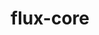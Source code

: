 ---
title: "flux-core"
layout: cache
categories: [package, develop]
meta: {"compilers": ["gcc@11.4.0", "gcc@7.5.0", "intel-oneapi-compilers@2025.1.0"], "num_specs": 69, "num_specs_by_stack": {"e4s": 27, "e4s-neoverse-v2": 20, "e4s-oneapi": 12, "radiuss": 10, "root": 69}, "oss": ["ubuntu18.04", "ubuntu22.04"], "platforms": ["linux"], "stacks": ["e4s", "e4s-neoverse-v2", "e4s-oneapi", "radiuss", "root"], "targets": ["neoverse_v2", "x86_64_v3"], "versions": ["0.67.0", "0.73.0"]}
spec_details: [{"compiler": "intel-oneapi-compilers@2025.1.0", "hash": "3e2woq3dtxet4jrhaxc2lbra5635wmp7", "os": "ubuntu22.04", "platform": "linux", "size": "-", "stacks": ["e4s-oneapi", "root"], "target": "x86_64_v3", "variants": ["build_system=autotools", "~cuda", "~docs", "~security"], "versions": ["0.73.0"]}, {"compiler": "gcc@11.4.0", "hash": "3lveb4xjgemgldgux7vkmmlkuzqaoq6q", "os": "ubuntu22.04", "platform": "linux", "size": "-", "stacks": ["e4s", "root"], "target": "x86_64_v3", "variants": ["build_system=autotools", "~cuda", "~docs", "~security"], "versions": ["0.73.0"]}, {"compiler": "gcc@11.4.0", "hash": "3srimfy3fcghbafdqdqnn7nnsntsa33y", "os": "ubuntu22.04", "platform": "linux", "size": "-", "stacks": ["e4s", "root"], "target": "x86_64_v3", "variants": ["build_system=autotools", "+cuda", "~docs", "~security"], "versions": ["0.73.0"]}, {"compiler": "gcc@7.5.0", "hash": "3ymx4ymo53tf7lsawz7zluocqtllscfm", "os": "ubuntu18.04", "platform": "linux", "size": "-", "stacks": ["radiuss", "root"], "target": "x86_64_v3", "variants": ["build_system=autotools", "~cuda", "~docs", "~security"], "versions": ["0.73.0"]}, {"compiler": "gcc@7.5.0", "hash": "3yxuybqw2rpggtc4u63az7bs6dtph7xg", "os": "ubuntu18.04", "platform": "linux", "size": "-", "stacks": ["radiuss", "root"], "target": "x86_64_v3", "variants": ["build_system=autotools", "~cuda", "~docs", "~security"], "versions": ["0.67.0"]}, {"compiler": "intel-oneapi-compilers@2025.1.0", "hash": "4myoymcr32heowqhs67j4f2mrdysj3ye", "os": "ubuntu22.04", "platform": "linux", "size": "-", "stacks": ["e4s-oneapi", "root"], "target": "x86_64_v3", "variants": ["build_system=autotools", "~cuda", "~docs", "~security"], "versions": ["0.73.0"]}, {"compiler": "gcc@11.4.0", "hash": "4viksr53dgp4i4uvoqi4rjimp374auzf", "os": "ubuntu22.04", "platform": "linux", "size": "-", "stacks": ["e4s-neoverse-v2", "root"], "target": "neoverse_v2", "variants": ["build_system=autotools", "~cuda", "~docs", "~security"], "versions": ["0.67.0"]}, {"compiler": "gcc@7.5.0", "hash": "5i6fhf4lsb75lsdmuegqq4dpmay3jvcx", "os": "ubuntu18.04", "platform": "linux", "size": "-", "stacks": ["radiuss", "root"], "target": "x86_64_v3", "variants": ["build_system=autotools", "~cuda", "~docs", "~security"], "versions": ["0.73.0"]}, {"compiler": "intel-oneapi-compilers@2025.1.0", "hash": "5pz4d2ykyc7zto5w6dz55tq5ciwts3j6", "os": "ubuntu22.04", "platform": "linux", "size": "-", "stacks": ["e4s-oneapi", "root"], "target": "x86_64_v3", "variants": ["build_system=autotools", "~cuda", "~docs", "~security"], "versions": ["0.67.0"]}, {"compiler": "gcc@11.4.0", "hash": "65vx2np2bvdj5urb7nodyo5n4nehbjst", "os": "ubuntu22.04", "platform": "linux", "size": "-", "stacks": ["e4s-neoverse-v2", "root"], "target": "neoverse_v2", "variants": ["build_system=autotools", "~cuda", "~docs", "~security"], "versions": ["0.67.0"]}, {"compiler": "gcc@11.4.0", "hash": "67hgjyr36p5nmfgk6llx7v3urm5yhhrn", "os": "ubuntu22.04", "platform": "linux", "size": "-", "stacks": ["e4s", "root"], "target": "x86_64_v3", "variants": ["build_system=autotools", "~cuda", "~docs", "~security"], "versions": ["0.73.0"]}, {"compiler": "gcc@11.4.0", "hash": "6uictk2ax7aigwuar22sp3fki3b35weo", "os": "ubuntu22.04", "platform": "linux", "size": "-", "stacks": ["e4s-neoverse-v2", "root"], "target": "neoverse_v2", "variants": ["build_system=autotools", "~cuda", "~docs", "~security"], "versions": ["0.67.0"]}, {"compiler": "gcc@11.4.0", "hash": "7droiuvyrk55jfz34zrxpsqbdhaaxwzs", "os": "ubuntu22.04", "platform": "linux", "size": "-", "stacks": ["e4s", "root"], "target": "x86_64_v3", "variants": ["build_system=autotools", "~cuda", "~docs", "~security"], "versions": ["0.73.0"]}, {"compiler": "gcc@7.5.0", "hash": "7jz6bjkjqyqo2yyu4f7oti4rqnykrngr", "os": "ubuntu18.04", "platform": "linux", "size": "-", "stacks": ["radiuss", "root"], "target": "x86_64_v3", "variants": ["build_system=autotools", "~cuda", "~docs", "~security"], "versions": ["0.67.0"]}, {"compiler": "gcc@11.4.0", "hash": "7qdaj2cpxpk3eyraj3njxzmhsdjmn7ts", "os": "ubuntu22.04", "platform": "linux", "size": "-", "stacks": ["e4s", "root"], "target": "x86_64_v3", "variants": ["build_system=autotools", "~cuda", "~docs", "~security"], "versions": ["0.73.0"]}, {"compiler": "gcc@7.5.0", "hash": "b7lc7mprjfmurmc4nuponwyyptagbokx", "os": "ubuntu18.04", "platform": "linux", "size": "-", "stacks": ["radiuss", "root"], "target": "x86_64_v3", "variants": ["build_system=autotools", "~cuda", "~docs", "~security"], "versions": ["0.73.0"]}, {"compiler": "intel-oneapi-compilers@2025.1.0", "hash": "ceoihals4gs6cb43fjnh4j6w4oib3oos", "os": "ubuntu22.04", "platform": "linux", "size": "-", "stacks": ["e4s-oneapi", "root"], "target": "x86_64_v3", "variants": ["build_system=autotools", "~cuda", "~docs", "~security"], "versions": ["0.67.0"]}, {"compiler": "gcc@11.4.0", "hash": "cp7i4rhl2wnsuobmonhal46b65ruvyfj", "os": "ubuntu22.04", "platform": "linux", "size": "-", "stacks": ["e4s-neoverse-v2", "root"], "target": "neoverse_v2", "variants": ["build_system=autotools", "+cuda", "~docs", "~security"], "versions": ["0.73.0"]}, {"compiler": "gcc@11.4.0", "hash": "cvowkw33d3gnb5bb55cvd7vd7h6ha75v", "os": "ubuntu22.04", "platform": "linux", "size": "-", "stacks": ["e4s-neoverse-v2", "root"], "target": "neoverse_v2", "variants": ["build_system=autotools", "+cuda", "~docs", "~security"], "versions": ["0.73.0"]}, {"compiler": "gcc@11.4.0", "hash": "cwlpnitx6xzbiqfw5bkk4e6habgec4lq", "os": "ubuntu22.04", "platform": "linux", "size": "-", "stacks": ["e4s-neoverse-v2", "root"], "target": "neoverse_v2", "variants": ["build_system=autotools", "+cuda", "~docs", "~security"], "versions": ["0.73.0"]}, {"compiler": "gcc@11.4.0", "hash": "cxaiefmm7naf674xomemz5wvwsjt7nhw", "os": "ubuntu22.04", "platform": "linux", "size": "-", "stacks": ["e4s-neoverse-v2", "root"], "target": "neoverse_v2", "variants": ["build_system=autotools", "+cuda", "~docs", "~security"], "versions": ["0.73.0"]}, {"compiler": "intel-oneapi-compilers@2025.1.0", "hash": "czckzx6upk67hidldp52rvhnnt5uqhqt", "os": "ubuntu22.04", "platform": "linux", "size": "-", "stacks": ["e4s-oneapi", "root"], "target": "x86_64_v3", "variants": ["build_system=autotools", "~cuda", "~docs", "~security"], "versions": ["0.73.0"]}, {"compiler": "gcc@7.5.0", "hash": "dlrze3esc7qg6amr3dgpkzx3ejr45zo7", "os": "ubuntu18.04", "platform": "linux", "size": "-", "stacks": ["radiuss", "root"], "target": "x86_64_v3", "variants": ["build_system=autotools", "~cuda", "~docs", "~security"], "versions": ["0.73.0"]}, {"compiler": "gcc@11.4.0", "hash": "dzqgtuynllusyfxrs6ckbnoeir622o7e", "os": "ubuntu22.04", "platform": "linux", "size": "-", "stacks": ["e4s", "root"], "target": "x86_64_v3", "variants": ["build_system=autotools", "~cuda", "~docs", "~security"], "versions": ["0.73.0"]}, {"compiler": "intel-oneapi-compilers@2025.1.0", "hash": "e52ysoejag3mmcgvuzwg2grluu2mzult", "os": "ubuntu22.04", "platform": "linux", "size": "-", "stacks": ["e4s-oneapi", "root"], "target": "x86_64_v3", "variants": ["build_system=autotools", "~cuda", "~docs", "~security"], "versions": ["0.73.0"]}, {"compiler": "gcc@11.4.0", "hash": "eeommtgawexwuons3bgfjscstqeqmai4", "os": "ubuntu22.04", "platform": "linux", "size": "-", "stacks": ["e4s-neoverse-v2", "root"], "target": "neoverse_v2", "variants": ["build_system=autotools", "+cuda", "~docs", "~security"], "versions": ["0.67.0"]}, {"compiler": "gcc@11.4.0", "hash": "hn6makxxhiiiviq44lphgdwuqyklitoe", "os": "ubuntu22.04", "platform": "linux", "size": "-", "stacks": ["e4s", "root"], "target": "x86_64_v3", "variants": ["build_system=autotools", "+cuda", "~docs", "~security"], "versions": ["0.73.0"]}, {"compiler": "gcc@11.4.0", "hash": "hxbr2o4mftvgpydur7ejj3foof325puk", "os": "ubuntu22.04", "platform": "linux", "size": "-", "stacks": ["e4s-neoverse-v2", "root"], "target": "neoverse_v2", "variants": ["build_system=autotools", "~cuda", "~docs", "~security"], "versions": ["0.67.0"]}, {"compiler": "gcc@11.4.0", "hash": "iduaomtse75sdypj5u73zdiwztf4zwng", "os": "ubuntu22.04", "platform": "linux", "size": "-", "stacks": ["e4s", "root"], "target": "x86_64_v3", "variants": ["build_system=autotools", "~cuda", "~docs", "~security"], "versions": ["0.73.0"]}, {"compiler": "gcc@11.4.0", "hash": "iglfo5bwiyurzkcoosvyusrb6dpecowt", "os": "ubuntu22.04", "platform": "linux", "size": "-", "stacks": ["e4s-neoverse-v2", "root"], "target": "neoverse_v2", "variants": ["build_system=autotools", "~cuda", "~docs", "~security"], "versions": ["0.67.0"]}, {"compiler": "gcc@11.4.0", "hash": "il7rszsdsewgl2rkmwozgj7fvaxscauu", "os": "ubuntu22.04", "platform": "linux", "size": "-", "stacks": ["e4s-neoverse-v2", "root"], "target": "neoverse_v2", "variants": ["build_system=autotools", "+cuda", "~docs", "~security"], "versions": ["0.67.0"]}, {"compiler": "gcc@11.4.0", "hash": "isz2jxwr5muk5itpmdznnrfxkt7woutu", "os": "ubuntu22.04", "platform": "linux", "size": "-", "stacks": ["e4s-neoverse-v2", "root"], "target": "neoverse_v2", "variants": ["build_system=autotools", "+cuda", "~docs", "~security"], "versions": ["0.73.0"]}, {"compiler": "gcc@7.5.0", "hash": "jwayabmwzmzaoofqdespyhejth2kpt53", "os": "ubuntu18.04", "platform": "linux", "size": "-", "stacks": ["radiuss", "root"], "target": "x86_64_v3", "variants": ["build_system=autotools", "~cuda", "~docs", "~security"], "versions": ["0.73.0"]}, {"compiler": "intel-oneapi-compilers@2025.1.0", "hash": "ka6ttletljjf2vnpr7rvzrwtuzxcuuxa", "os": "ubuntu22.04", "platform": "linux", "size": "-", "stacks": ["e4s-oneapi", "root"], "target": "x86_64_v3", "variants": ["build_system=autotools", "~cuda", "~docs", "~security"], "versions": ["0.73.0"]}, {"compiler": "gcc@11.4.0", "hash": "kchyw26gojw36sv7uc34ldjrgafezlpw", "os": "ubuntu22.04", "platform": "linux", "size": "-", "stacks": ["e4s-neoverse-v2", "root"], "target": "neoverse_v2", "variants": ["build_system=autotools", "~cuda", "~docs", "~security"], "versions": ["0.67.0"]}, {"compiler": "gcc@11.4.0", "hash": "kpgtcalsi3rvha36pbrxvtpdyrb2pmfp", "os": "ubuntu22.04", "platform": "linux", "size": "-", "stacks": ["e4s-neoverse-v2", "root"], "target": "neoverse_v2", "variants": ["build_system=autotools", "+cuda", "~docs", "~security"], "versions": ["0.67.0"]}, {"compiler": "gcc@11.4.0", "hash": "krqjcijuvsae3fy5g762oglcoembln5u", "os": "ubuntu22.04", "platform": "linux", "size": "-", "stacks": ["e4s", "root"], "target": "x86_64_v3", "variants": ["build_system=autotools", "+cuda", "~docs", "~security"], "versions": ["0.73.0"]}, {"compiler": "gcc@7.5.0", "hash": "kvgod6m3fpmg7g757gqme2ocfysapp4y", "os": "ubuntu18.04", "platform": "linux", "size": "-", "stacks": ["radiuss", "root"], "target": "x86_64_v3", "variants": ["build_system=autotools", "~cuda", "~docs", "~security"], "versions": ["0.73.0"]}, {"compiler": "intel-oneapi-compilers@2025.1.0", "hash": "ldfdr5ksgivgivyr7ojdaybaeumntmty", "os": "ubuntu22.04", "platform": "linux", "size": "-", "stacks": ["e4s-oneapi", "root"], "target": "x86_64_v3", "variants": ["build_system=autotools", "~cuda", "~docs", "~security"], "versions": ["0.73.0"]}, {"compiler": "gcc@11.4.0", "hash": "lvm36wi57dwrgljifxu46uyvh3quiwke", "os": "ubuntu22.04", "platform": "linux", "size": "-", "stacks": ["e4s", "root"], "target": "x86_64_v3", "variants": ["build_system=autotools", "+cuda", "~docs", "~security"], "versions": ["0.73.0"]}, {"compiler": "gcc@11.4.0", "hash": "nfgtfedzvvs2q7wxmfidtxagoztdbmpl", "os": "ubuntu22.04", "platform": "linux", "size": "-", "stacks": ["e4s-neoverse-v2", "root"], "target": "neoverse_v2", "variants": ["build_system=autotools", "~cuda", "~docs", "~security"], "versions": ["0.67.0"]}, {"compiler": "gcc@11.4.0", "hash": "nir4zlgp3z6u2jdiz5pmyp752ywibu2t", "os": "ubuntu22.04", "platform": "linux", "size": "-", "stacks": ["e4s", "root"], "target": "x86_64_v3", "variants": ["build_system=autotools", "+cuda", "~docs", "~security"], "versions": ["0.67.0"]}, {"compiler": "gcc@11.4.0", "hash": "ohrvqs4othaxzp2nxsd43fur377b3pk6", "os": "ubuntu22.04", "platform": "linux", "size": "-", "stacks": ["e4s", "root"], "target": "x86_64_v3", "variants": ["build_system=autotools", "~cuda", "~docs", "~security"], "versions": ["0.67.0"]}, {"compiler": "gcc@11.4.0", "hash": "otzwocxggwvuicwojum4kb3h63lhjyha", "os": "ubuntu22.04", "platform": "linux", "size": "-", "stacks": ["e4s", "root"], "target": "x86_64_v3", "variants": ["build_system=autotools", "+cuda", "~docs", "~security"], "versions": ["0.73.0"]}, {"compiler": "gcc@11.4.0", "hash": "ozmwsqph7f2rfuednppw56ob2rxuvhtb", "os": "ubuntu22.04", "platform": "linux", "size": "-", "stacks": ["e4s-neoverse-v2", "root"], "target": "neoverse_v2", "variants": ["build_system=autotools", "+cuda", "~docs", "~security"], "versions": ["0.73.0"]}, {"compiler": "gcc@11.4.0", "hash": "pkpwhh77hrwfiefgfnz7yvamk2ppq74w", "os": "ubuntu22.04", "platform": "linux", "size": "-", "stacks": ["e4s", "root"], "target": "x86_64_v3", "variants": ["build_system=autotools", "~cuda", "~docs", "~security"], "versions": ["0.67.0"]}, {"compiler": "gcc@11.4.0", "hash": "pwelkmipm36gdd3fdcovl7llvxpsheom", "os": "ubuntu22.04", "platform": "linux", "size": "-", "stacks": ["e4s", "root"], "target": "x86_64_v3", "variants": ["build_system=autotools", "~cuda", "~docs", "~security"], "versions": ["0.67.0"]}, {"compiler": "intel-oneapi-compilers@2025.1.0", "hash": "qlfho3u6se2rnkswlcegfs6t35kpmbqi", "os": "ubuntu22.04", "platform": "linux", "size": "-", "stacks": ["e4s-oneapi", "root"], "target": "x86_64_v3", "variants": ["build_system=autotools", "~cuda", "~docs", "~security"], "versions": ["0.73.0"]}, {"compiler": "gcc@7.5.0", "hash": "qyo47mhs2cpq2ynp7m7p7dakw2ngn5pb", "os": "ubuntu18.04", "platform": "linux", "size": "-", "stacks": ["radiuss", "root"], "target": "x86_64_v3", "variants": ["build_system=autotools", "~cuda", "~docs", "~security"], "versions": ["0.67.0"]}, {"compiler": "intel-oneapi-compilers@2025.1.0", "hash": "qzbucwhufvqwz7wzpsnazhps6hgqndlu", "os": "ubuntu22.04", "platform": "linux", "size": "-", "stacks": ["e4s-oneapi", "root"], "target": "x86_64_v3", "variants": ["build_system=autotools", "~cuda", "~docs", "~security"], "versions": ["0.67.0"]}, {"compiler": "gcc@11.4.0", "hash": "sgiyuree3tj6j5q5pg63bkhvob7ux7mc", "os": "ubuntu22.04", "platform": "linux", "size": "-", "stacks": ["e4s", "root"], "target": "x86_64_v3", "variants": ["build_system=autotools", "+cuda", "~docs", "~security"], "versions": ["0.67.0"]}, {"compiler": "gcc@11.4.0", "hash": "snafjio42vllduywbhlhyymmpspvdpwy", "os": "ubuntu22.04", "platform": "linux", "size": "-", "stacks": ["e4s", "root"], "target": "x86_64_v3", "variants": ["build_system=autotools", "+cuda", "~docs", "~security"], "versions": ["0.73.0"]}, {"compiler": "gcc@11.4.0", "hash": "sttfz34mzlaydzzvyrt53evaewj3ivuc", "os": "ubuntu22.04", "platform": "linux", "size": "-", "stacks": ["e4s", "root"], "target": "x86_64_v3", "variants": ["build_system=autotools", "~cuda", "~docs", "~security"], "versions": ["0.67.0"]}, {"compiler": "gcc@11.4.0", "hash": "tak2swbt5dxyrhpkgjc7n6x7vwm3c6ds", "os": "ubuntu22.04", "platform": "linux", "size": "-", "stacks": ["e4s", "root"], "target": "x86_64_v3", "variants": ["build_system=autotools", "~cuda", "~docs", "~security"], "versions": ["0.67.0"]}, {"compiler": "gcc@11.4.0", "hash": "tiijywycvgacx2eg3svobqxb46zm57np", "os": "ubuntu22.04", "platform": "linux", "size": "-", "stacks": ["e4s-neoverse-v2", "root"], "target": "neoverse_v2", "variants": ["build_system=autotools", "~cuda", "~docs", "~security"], "versions": ["0.67.0"]}, {"compiler": "gcc@11.4.0", "hash": "tmh5obhqmfl7e4ujldnf2bc2mrq3pb7d", "os": "ubuntu22.04", "platform": "linux", "size": "-", "stacks": ["e4s", "root"], "target": "x86_64_v3", "variants": ["build_system=autotools", "~cuda", "~docs", "~security"], "versions": ["0.67.0"]}, {"compiler": "gcc@11.4.0", "hash": "tylenth56h5y6nv32gxmjuyb5y5bdpqm", "os": "ubuntu22.04", "platform": "linux", "size": "-", "stacks": ["e4s-neoverse-v2", "root"], "target": "neoverse_v2", "variants": ["build_system=autotools", "~cuda", "~docs", "~security"], "versions": ["0.67.0"]}, {"compiler": "gcc@11.4.0", "hash": "tzzd73ey3y5pwttmoqn5vfj7cnsketah", "os": "ubuntu22.04", "platform": "linux", "size": "-", "stacks": ["e4s", "root"], "target": "x86_64_v3", "variants": ["build_system=autotools", "+cuda", "~docs", "~security"], "versions": ["0.73.0"]}, {"compiler": "gcc@11.4.0", "hash": "u5wxxyqozrpjigmq772v5kq6mtrxzyzt", "os": "ubuntu22.04", "platform": "linux", "size": "-", "stacks": ["e4s", "root"], "target": "x86_64_v3", "variants": ["build_system=autotools", "~cuda", "~docs", "~security"], "versions": ["0.67.0"]}, {"compiler": "intel-oneapi-compilers@2025.1.0", "hash": "ud2gigbzlo7pr5rmwl2cagz3ritpulve", "os": "ubuntu22.04", "platform": "linux", "size": "-", "stacks": ["e4s-oneapi", "root"], "target": "x86_64_v3", "variants": ["build_system=autotools", "~cuda", "~docs", "~security"], "versions": ["0.73.0"]}, {"compiler": "gcc@7.5.0", "hash": "uqbytyisi4cxyelm7pp2adn5q6bfo2xs", "os": "ubuntu18.04", "platform": "linux", "size": "-", "stacks": ["radiuss", "root"], "target": "x86_64_v3", "variants": ["build_system=autotools", "~cuda", "~docs", "~security"], "versions": ["0.73.0"]}, {"compiler": "gcc@11.4.0", "hash": "uyquyslffrswvegj2qpqbszn3szemtew", "os": "ubuntu22.04", "platform": "linux", "size": "-", "stacks": ["e4s-neoverse-v2", "root"], "target": "neoverse_v2", "variants": ["build_system=autotools", "~cuda", "~docs", "~security"], "versions": ["0.67.0"]}, {"compiler": "gcc@11.4.0", "hash": "vwlsinxmejzi7ssg5czcld7nhbqtkd7x", "os": "ubuntu22.04", "platform": "linux", "size": "-", "stacks": ["e4s", "root"], "target": "x86_64_v3", "variants": ["build_system=autotools", "~cuda", "~docs", "~security"], "versions": ["0.67.0"]}, {"compiler": "gcc@11.4.0", "hash": "wjco7qfou4kqa24wyj7icbjnhdivgam2", "os": "ubuntu22.04", "platform": "linux", "size": "-", "stacks": ["e4s-neoverse-v2", "root"], "target": "neoverse_v2", "variants": ["build_system=autotools", "+cuda", "~docs", "~security"], "versions": ["0.73.0"]}, {"compiler": "gcc@11.4.0", "hash": "wqhuwwffewwm76ohlupijv5hogtn7vxw", "os": "ubuntu22.04", "platform": "linux", "size": "-", "stacks": ["e4s", "root"], "target": "x86_64_v3", "variants": ["build_system=autotools", "+cuda", "~docs", "~security"], "versions": ["0.67.0"]}, {"compiler": "gcc@11.4.0", "hash": "y4k76uy4tiioeyqx3yptbqc55afu7qez", "os": "ubuntu22.04", "platform": "linux", "size": "-", "stacks": ["e4s", "root"], "target": "x86_64_v3", "variants": ["build_system=autotools", "~cuda", "~docs", "~security"], "versions": ["0.67.0"]}, {"compiler": "gcc@11.4.0", "hash": "yetnw25nyg4etwu6s7ipxxu3privnuzo", "os": "ubuntu22.04", "platform": "linux", "size": "-", "stacks": ["e4s", "root"], "target": "x86_64_v3", "variants": ["build_system=autotools", "~cuda", "~docs", "~security"], "versions": ["0.73.0"]}, {"compiler": "gcc@11.4.0", "hash": "ym2rw5zjhhflazunjixhjm637ayf7nes", "os": "ubuntu22.04", "platform": "linux", "size": "-", "stacks": ["e4s", "root"], "target": "x86_64_v3", "variants": ["build_system=autotools", "~cuda", "~docs", "~security"], "versions": ["0.67.0"]}, {"compiler": "intel-oneapi-compilers@2025.1.0", "hash": "zzajvf62jzgx4fc65tnagmpwnbf6gev2", "os": "ubuntu22.04", "platform": "linux", "size": "-", "stacks": ["e4s-oneapi", "root"], "target": "x86_64_v3", "variants": ["build_system=autotools", "~cuda", "~docs", "~security"], "versions": ["0.73.0"]}]
---